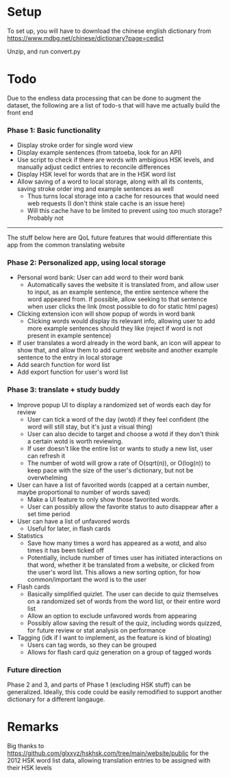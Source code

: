 # Setup
To set up, you will have to download the chinese english dictionary from https://www.mdbg.net/chinese/dictionary?page=cedict

Unzip, and run convert.py

# Todo
Due to the endless data processing that can be done to augment the dataset, the following are a list of todo-s that will have me actually build the front end 
### Phase 1: Basic functionality
- Display stroke order for single word view
- Display example sentences (from tatoeba, look for an API)
- Use script to check if there are words with ambigious HSK levels, and manually adjust cedict entries to reconcile differences
- Display HSK level for words that are in the HSK word list
- Allow saving of a word to local storage, along with all its contents, saving stroke order img and example sentences as well
    - Thus turns local storage into a cache for resources that would need web requests (I don't think stale cache is an issue here)
    - Will this cache have to be limited to prevent using too much storage? Probably not
___
The stuff below here are QoL future features that would differentiate this app from the common translating website
### Phase 2: Personalized app, using local storage
- Personal word bank: User can add word to their word bank
    - Automatically saves the website it is translated from, and allow user to input, as an example sentence, the entire sentence where the word appeared from. If possible, allow seeking to that sentence when user clicks the link (most possible to do for static html pages)
- Clicking extension icon will show popup of words in word bank
    - Clicking words would display its relevant info, allowing user to add more example sentences should they like (reject if word is not present in example sentence)
- If user translates a word already in the word bank, an icon will appear to show that, and allow them to add current website and another example sentence to the entry in local storage
- Add search function for word list
- Add export function for user's word list

### Phase 3: translate + study buddy
- Improve popup UI to display a randomized set of words each day for review
    - User can tick a word of the day (wotd) if they feel confident (the word will still stay, but it's just a visual thing)
    - User can also decide to target and choose a wotd if they don't think a certain wotd is worth reviewing. 
    -  If user doesn't like the entire list or wants to study a new list, user can refresh it
    - The number of wotd will grow a rate of O(sqrt(n)), or O(log(n)) to keep pace with the size of the user's dictionary, but not be overwhelming
- User can have a list of favorited words (capped at a certain number, maybe proportional to number of words saved)
    - Make a UI feature to only show those favorited words.
    - User can possibly allow the favorite status to auto disappear after a set time period
- User can have a list of unfavored words
    - Useful for later, in flash cards 
- Statistics
    - Save how many times a word has appeared as a wotd, and also times it has been ticked off
    - Potentially, include number of times user has initiated interactions on that word, whether it be translated from a website, or clicked from the user's word list. This allows a new sorting option, for how common/important the word is to the user
- Flash cards
    - Basically simplified quizlet. The user can decide to quiz themselves on a randomized set of words from the word list, or their entire word list
    - Allow an option to exclude unfavored words from appearing
    - Possibly allow saving the result of the quiz, including words quizzed, for future review or stat analysis on performance
- Tagging (idk if I want to implement, as the feature is kind of bloating)
    - Users can tag words, so they can be grouped
    - Allows for flash card quiz generation on a group of tagged words

### Future direction
Phase 2 and 3, and parts of Phase 1 (excluding HSK stuff) can be generalized. Ideally, this code could be easily remodified to support another dictionary for a different langauge.

# Remarks
Big thanks to https://github.com/glxxyz/hskhsk.com/tree/main/website/public for the 2012 HSK word list data, allowing translation entries to be assigned with their HSK levels
